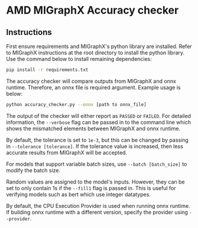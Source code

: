 # AMD MIGraphX Accuracy checker

## Instructions

First ensure requirements and MIGraphX's python library are installed. Refer to MIGraphX instructions at the root directory to install the python library.
Use the command below to install remaining dependencies:

```bash
pip install -r requirements.txt
```

The accuracy checker will compare outputs from MIGraphX and onnx runtime. Therefore, an onnx file is required argument.
Example usage is below:

```bash
python accuracy_checker.py --onnx [path to onnx_file]
```

The output of the checker will either report as `PASSED` or `FAILED`. For detailed information,
the `--verbose` flag can be passed in to the command line which shows the mismatched elements between MIGraphX and onnx runtime.

By default, the tolerance is set to `1e-3`, but this can be changed by passing in `--tolerance [tolerance]`.
If the tolerance value is increased, then less accurate results from MIGraphX will be accepted.

For models that support variable batch sizes, use `--batch [batch_size]` to modify the batch size.

Random values are assigned to the model's inputs. However, they can be set to only contain 1s if the `--fill1` flag is passed in.
This is useful for verifying models such as bert which use integer datatypes.

By default, the CPU Execution Provider is used when running onnx runtime. If building onnx runtime with a different version, specify the provider using `--provider`.
